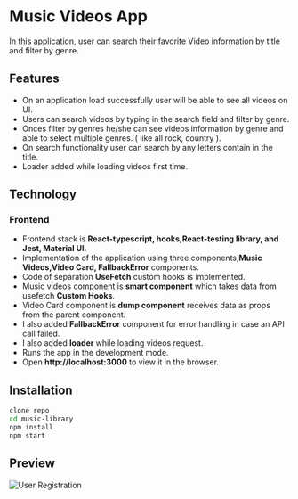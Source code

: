 # Music Videos App 

In this application, user can search their favorite Video information by title and filter by genre.

## Features

- On an application load successfully user will be able to see all videos on UI.
- Users can search videos by typing in the search field and filter by genre.
- Onces filter by genres he/she can see videos information by genre and able to select multiple genres. ( like all rock, country ).
- On search functionality user can search by any letters contain in the title.
- Loader added while loading videos first time.

## Technology

### Frontend

- Frontend stack is **React-typescript, hooks,React-testing library, and Jest, Material UI.**
- Implementation of the application using three components,**Music Videos,Video Card, FallbackError** components.
- Code of separation **UseFetch** custom hooks is implemented.
- Music videos component is **smart component** which takes data from usefetch **Custom Hooks**.
- Video Card component is **dump component** receives data as props from the parent component.
- I also added **FallbackError** component for error handling in case an API call failed.
- I also added **loader** while loading videos request.
- Runs the app in the development mode.
- Open **http://localhost:3000** to view it in the browser.

## Installation

```sh
clone repo
cd music-library 
npm install
npm start
```

## Preview

![User Registration](https://media.giphy.com/media/AnI7N6c1ckyyvnSko3/giphy.gif?cid=790b7611635db50a53786ea1176d4f7f1b98234681136eb2&rid=giphy.gif&ct=g)


